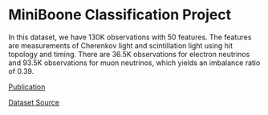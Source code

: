 # MiniBoone Classification Project 

In this dataset, we have 130K observations with 50 features. The features are measurements of Cherenkov light and scintillation light using hit topology and timing. There are 36.5K observations for electron neutrinos and 93.5K observations for muon neutrinos, which yields an imbalance ratio of 0.39.	

[Publication](https://arxiv.org/abs/1702.02688)

[Dataset Source](https://archive.ics.uci.edu/ml/datasets/MiniBooNE+particle+identification)

